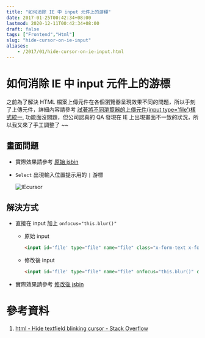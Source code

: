 ```yaml
---
title: "如何消除 IE 中 input 元件上的游標"
date: 2017-01-25T00:42:34+08:00
lastmod: 2020-12-11T00:42:34+08:00
draft: false
tags: ["Frontend","Html"]
slug: "hide-cursor-on-ie-input"
aliases:
    - /2017/01/hide-cursor-on-ie-input.html
---
```

# 如何消除 IE 中 input 元件上的游標
之前為了解決 HTML 檔案上傳元件在各個瀏覽器呈現效果不同的問題，所以手刻了上傳元件，詳細內容請參考 [試著將不同瀏覽器的上傳元件(input type='file')樣式統一](/2017/01/customize-file-input-style.html), 功能面沒問題，但公司認真的 QA 發現在 IE 上出現畫面不一致的狀況，所以我又來了手工調整了 ~~

## 畫面問題
- 實際效果請參考 [原始 jsbin](http://jsbin.com/nufatehize/1/edit)
- `Select` 出現輸入位置提示用的 `|` 游標
    
    ![IEcursor](https://cloud.githubusercontent.com/assets/3851540/22191301/6a81af22-e164-11e6-8e8f-91b2fa9abbfe.png)

## 解決方式
- 直接在 input 加上 `onfocus="this.blur()"`
    - 原始 input
        
        ```html
        <input id='file' type="file" name="file" class="x-form-text x-form-field inputtext {required:true}" size="40"/>
        ```
    - 修改後 input
        
        ```html
        <input id='file' type="file" name="file" onfocus="this.blur()" class="x-form-text x-form-field inputtext {required:true}" size="40"/>
        ```
- 實際效果請參考 [修改後 jsbin](http://jsbin.com/conayezado/1/edit)

# 參考資料
1. [html - Hide textfield blinking cursor - Stack Overflow](https://recalll.co/app/?q=html%20-%20Hide%20textfield%20blinking%20cursor)